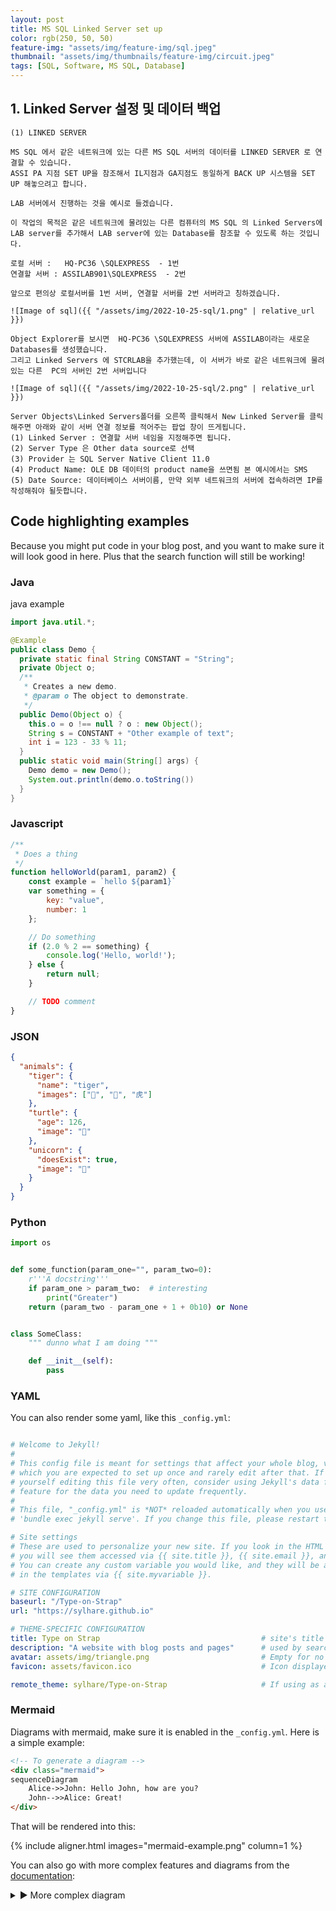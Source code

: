 ```yaml
---
layout: post
title: MS SQL Linked Server set up
color: rgb(250, 50, 50)
feature-img: "assets/img/feature-img/sql.jpeg"
thumbnail: "assets/img/thumbnails/feature-img/circuit.jpeg"
tags: [SQL, Software, MS SQL, Database]
---
```




## 1. Linked Server 설정 및 데이터 백업 

    (1)	LINKED SERVER 

    MS SQL 에서 같은 네트워크에 있는 다른 MS SQL 서버의 데이터를 LINKED SERVER 로 연결할 수 있습니다.
    ASSI PA 지점 SET UP을 참조해서 IL지점과 GA지점도 동일하게 BACK UP 시스템을 SET UP 해놓으려고 합니다.

    LAB 서버에서 진행하는 것을 예시로 들겠습니다.

    이 작업의 목적은 같은 네트워크에 물려있는 다른 컴퓨터의 MS SQL 의 Linked Servers에 LAB server를 추가해서 LAB server에 있는 Database를 참조할 수 있도록 하는 것입니다.

    로컬 서버 :   HQ-PC36 \SQLEXPRESS  - 1번
    연결할 서버 : ASSILAB901\SQLEXPRESS  - 2번

    앞으로 편의상 로컬서버를 1번 서버, 연결할 서버를 2번 서버라고 칭하겠습니다.

    ![Image of sql]({{ "/assets/img/2022-10-25-sql/1.png" | relative_url }})

    Object Explorer를 보시면  HQ-PC36 \SQLEXPRESS 서버에 ASSILAB이라는 새로운 Databases를 생성했습니다.
    그리고 Linked Servers 에 STCRLAB을 추가했는데, 이 서버가 바로 같은 네트워크에 물려있는 다른  PC의 서버인 2번 서버입니다
    
    ![Image of sql]({{ "/assets/img/2022-10-25-sql/2.png" | relative_url }})

    Server Objects\Linked Servers폴더를 오른쪽 클릭해서 New Linked Server를 클릭해주면 아래와 같이 서버 연결 정보를 적어주는 팝업 창이 뜨게됩니다.
    (1)	Linked Server : 연결할 서버 네임을 지정해주면 됩니다.
    (2)	Server Type 은 Other data source로 선택
    (3)	Provider 는 SQL Server Native Client 11.0
    (4)	Product Name: OLE DB 데이터의 product name을 쓰면됨 본 예시에서는 SMS
    (5)	Date Source: 데이터베이스 서버이름, 만약 외부 네트워크의 서버에 접속하려면 IP를 작성해줘야 될듯합니다.

## Code highlighting examples

Because you might put code in your blog post, and you want to make sure it will look good in here. Plus that the search
function will still be working!

### Java

java example

```java
import java.util.*;

@Example
public class Demo {
  private static final String CONSTANT = "String";
  private Object o;
  /**
   * Creates a new demo.
   * @param o The object to demonstrate.
   */
  public Demo(Object o) {
    this.o = o !== null ? o : new Object();
    String s = CONSTANT + "Other example of text";
    int i = 123 - 33 % 11;
  }
  public static void main(String[] args) {
    Demo demo = new Demo();
    System.out.println(demo.o.toString())
  }
}
```

### Javascript

```javascript
/**
 * Does a thing
 */
function helloWorld(param1, param2) {
    const example = `hello ${param1}`
    var something = {
        key: "value",
        number: 1
    };

    // Do something
    if (2.0 % 2 == something) {
        console.log('Hello, world!');
    } else {
        return null;
    }

    // TODO comment
}
```

### JSON

```json
{
  "animals": {
    "tiger": {
      "name": "tiger",
      "images": ["🐯", "🐅", "⻁"]
    },
    "turtle": {
      "age": 126,
      "image": "🐢"
    },
    "unicorn": {
      "doesExist": true,
      "image": "🦄"
    }
  }
}
```

### Python

```python
import os


def some_function(param_one="", param_two=0):
    r'''A docstring'''
    if param_one > param_two:  # interesting
        print("Greater")
    return (param_two - param_one + 1 + 0b10) or None


class SomeClass:
    """ dunno what I am doing """

    def __init__(self):
        pass
```

### YAML

You can also render some yaml, like this `_config.yml`:

```yml

# Welcome to Jekyll!
#
# This config file is meant for settings that affect your whole blog, values
# which you are expected to set up once and rarely edit after that. If you find
# yourself editing this file very often, consider using Jekyll's data files
# feature for the data you need to update frequently.
#
# This file, "_config.yml" is *NOT* reloaded automatically when you use
# 'bundle exec jekyll serve'. If you change this file, please restart the server process.

# Site settings
# These are used to personalize your new site. If you look in the HTML files,
# you will see them accessed via {{ site.title }}, {{ site.email }}, and so on.
# You can create any custom variable you would like, and they will be accessible
# in the templates via {{ site.myvariable }}.

# SITE CONFIGURATION
baseurl: "/Type-on-Strap"
url: "https://sylhare.github.io"

# THEME-SPECIFIC CONFIGURATION
title: Type on Strap                                    # site's title
description: "A website with blog posts and pages"      # used by search engines
avatar: assets/img/triangle.png                         # Empty for no avatar in navbar
favicon: assets/favicon.ico                             # Icon displayed in the tab

remote_theme: sylhare/Type-on-Strap                     # If using as a remote_theme in github
```

### Mermaid

Diagrams with mermaid, make sure it is enabled in the `_config.yml`.
Here is a simple example:

```html
<!-- To generate a diagram -->
<div class="mermaid">
sequenceDiagram
    Alice->>John: Hello John, how are you?
    John-->>Alice: Great!
</div>
```

That will be rendered into this:

{% include aligner.html images="mermaid-example.png" column=1 %}

You can also go with more complex features and diagrams from the [documentation](https://mermaid-js.github.io/mermaid/):
<details>
<summary>▶ More complex diagram</summary>
<div class="mermaid">
sequenceDiagram
    participant Alice
    participant Bob
    Alice->>John: Hello John, how are you?
    loop Healthcheck
        John->>John: Fight against hypochondria
    end
    Note right of John: Rational thoughts prevail!
    John-->>Alice: Great!
    John->>Bob: How about you?
    Bob-->>John: Jolly good!
</div>
</details>
